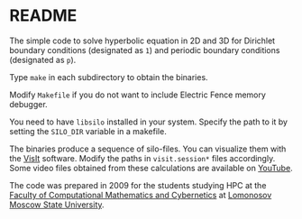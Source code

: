 # README

The simple code to solve hyperbolic equation in 2D and 3D for Dirichlet boundary conditions (designated as `1`) and periodic boundary conditions (designated as `p`).

Type `make` in each subdirectory to obtain the binaries.

Modify `Makefile` if you do not want to include Electric Fence memory debugger.

You need to have `libsilo` installed in your system. Specify the path to it by setting the `SILO_DIR` variable in a makefile.

The binaries produce a sequence of silo-files. You can visualize them with the [VisIt](http://visit.llnl.gov) software. Modify the paths in `visit.session*` files accordingly. Some video files obtained from these calculations are available on [YouTube](https://www.youtube.com/playlist?list=PLDudW2rTDAfoB61KTFHjlcTeHj7-3R0gR).

The code was prepared in 2009 for the students studying HPC at the [Faculty of Computational Mathematics and Cybernetics](http://cmc.msu.ru) at [Lomonosov Moscow State University](http://msu.ru).